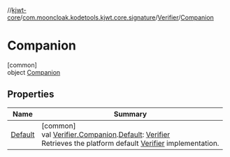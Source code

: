 //[kjwt-core](../../../../index.md)/[com.mooncloak.kodetools.kjwt.core.signature](../../index.md)/[Verifier](../index.md)/[Companion](index.md)

# Companion

[common]\
object [Companion](index.md)

## Properties

| Name | Summary |
|---|---|
| [Default](../../-default.md) | [common]<br>val [Verifier.Companion](index.md).[Default](../../-default.md): [Verifier](../index.md)<br>Retrieves the platform default [Verifier](../index.md) implementation. |
